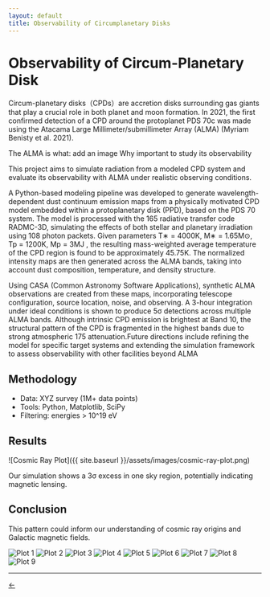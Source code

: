 ```yaml
---
layout: default
title: Observability of Circumplanetary Disks
---
```





# Observability of Circum-Planetary Disk


Circum-planetary disks（CPDs）are accretion disks surrounding gas giants that play a crucial role in both planet and moon formation. 
In 2021, the first confirmed detection of a CPD around the protoplanet PDS 70c was made using the Atacama
Large Millimeter/submillimeter Array (ALMA) (Myriam Benisty et al. 2021). 

The ALMA is what: add an image 
Why important to study its observability 

This project aims to simulate radiation from a modeled CPD system and evaluate its observability with ALMA
under realistic observing conditions.


A Python-based modeling pipeline was developed to generate wavelength-dependent dust
continuum emission maps from a physically motivated CPD model embedded within a
protoplanetary disk (PPD), based on the PDS 70 system. The model is processed with the
165 radiative transfer code RADMC-3D, simulating the effects of both stellar and planetary
irradiation using 108 photon packets. Given parameters T∗ = 4000K, M∗ = 1.65M⊙,
Tp = 1200K, Mp = 3MJ , the resulting mass-weighted average temperature of the CPD region
is found to be approximately 45.75K. The normalized intensity maps are then generated across
the ALMA bands, taking into account dust composition, temperature, and density structure.

 
 Using CASA (Common Astronomy Software Applications), synthetic ALMA observations
are created from these maps, incorporating telescope configuration, source location, noise, and
observing. A 3-hour integration under ideal conditions is shown to produce 5σ detections
across multiple ALMA bands. Although intrinsic CPD emission is brightest at Band 10, the
structural pattern of the CPD is fragmented in the highest bands due to strong atmospheric
175 attenuation.Future directions include refining the model for specific target systems and extending
the simulation framework to assess observability with other facilities beyond ALMA

##  Methodology
- Data: XYZ survey (1M+ data points)
- Tools: Python, Matplotlib, SciPy
- Filtering: energies > 10^19 eV

## Results

![Cosmic Ray Plot]({{ site.baseurl }}/assets/images/cosmic-ray-plot.png)

Our simulation shows a 3σ excess in one sky region, potentially indicating magnetic lensing.

## Conclusion
This pattern could inform our understanding of cosmic ray origins and Galactic magnetic fields.


<div class="grid-plot">
  <img src="{{ site.baseurl }}/assets/images/plot1.png" alt="Plot 1">
  <img src="{{ site.baseurl }}/assets/images/plot2.png" alt="Plot 2">
  <img src="{{ site.baseurl }}/assets/images/plot3.png" alt="Plot 3">
  <img src="{{ site.baseurl }}/assets/images/plot4.png" alt="Plot 4">
  <img src="{{ site.baseurl }}/assets/images/plot5.png" alt="Plot 5">
  <img src="{{ site.baseurl }}/assets/images/plot6.png" alt="Plot 6">
  <img src="{{ site.baseurl }}/assets/images/plot7.png" alt="Plot 7">
  <img src="{{ site.baseurl }}/assets/images/plot8.png" alt="Plot 8">
  <img src="{{ site.baseurl }}/assets/images/plot9.png" alt="Plot 9">
</div>



---

<a href="{{ site.baseurl }}/experience/" class="back-link">← </a>
